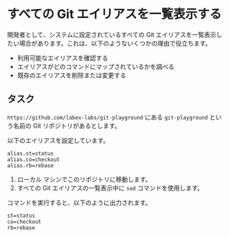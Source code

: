 # すべての Git エイリアスを一覧表示する

開発者として、システムに設定されているすべての Git エイリアスを一覧表示したい場合があります。これは、以下のようないくつかの理由で役立ちます。

- 利用可能なエイリアスを確認する
- エイリアスがどのコマンドにマップされているかを調べる
- 既存のエイリアスを削除または変更する

## タスク

`https://github.com/labex-labs/git-playground` にある `git-playground` という名前の Git リポジトリがあるとします。

以下のエイリアスを設定しています。

```shell
alias.st=status
alias.co=checkout
alias.rb=rebase
```

1. ローカル マシンでこのリポジトリに移動します。
2. すべての Git エイリアスの一覧表示中に `sed` コマンドを使用します。

コマンドを実行すると、以下のように出力されます。

```shell
st=status
co=checkout
rb=rebase
```
